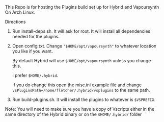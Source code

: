 This Repo is for hosting the Plugins build set up for Hybrid and Vapoursynth On Arch Linux.

Directions

1. Run install-deps.sh. It will ask for root. It will install all dependencies needed for the plugins.
    
2. Open config.txt. Change `"$HOME/opt/vapoursynth"` to whatever location you like if you want. 
 
   By default Hybrid will use `$HOME/opt/vapoursynth` unless you change this. 
   
   I prefer `$HOME/.hybrid`.
   
   If you do change this open the misc.ini example file and change `vsPluginsPath=/home/fletcher/.hybrid/vsplugins` to the same path. 
   
    
3. Run build-plugins.sh. It will install the plugins to whatever is `$VSPREFIX`.

Note: You will need to make sure you have a copy of Vscripts either in the same directory of the Hybrid binary or on the `$HOME/.hybrid/` folder
